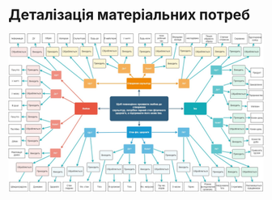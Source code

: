 # Деталізація матеріальних потреб
![DMindMap](https://github.com/oleksandrblazhko/ai204-dorozhkin/blob/ai204-dorozhkin_with_laboratory_work_1/MindMap.jpg)
